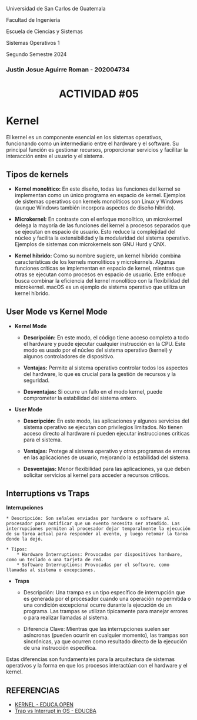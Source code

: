 Universidad de San Carlos de Guatemala

Facultad de Ingeniería

Escuela de Ciencias y Sistemas

Sistemas Operativos 1

Segundo Semestre 2024

### Justin Josue Aguirre Roman - 202004734

<center>

# ACTIVIDAD #05

</center>


#  Kernel
El kernel es un componente esencial en los sistemas operativos, funcionando como un intermediario entre el hardware y el software. Su principal función es gestionar recursos, proporcionar servicios y facilitar la interacción entre el usuario y el sistema. 
## Tipos de kernels

* **Kernel monolítico:** En este diseño, todas las funciones del kernel se implementan como un único programa en espacio de kernel. Ejemplos de sistemas operativos con kernels monolíticos son Linux y Windows (aunque Windows también incorpora aspectos de diseño híbrido). 

* **Microkernel:** En contraste con el enfoque monolítico, un microkernel delega la mayoría de las funciones del kernel a procesos separados que se ejecutan en espacio de usuario. Esto reduce la complejidad del núcleo y facilita la extensibilidad y la modularidad del sistema operativo. Ejemplos de sistemas con microkernels son GNU Hurd y QNX. 

* **Kernel híbrido:** Como su nombre sugiere, un kernel híbrido combina características de los kernels monolíticos y microkernels. Algunas funciones críticas se implementan en espacio de kernel, mientras que otras se ejecutan como procesos en espacio de usuario. Este enfoque busca combinar la eficiencia del kernel monolítico con la flexibilidad del microkernel. macOS es un ejemplo de sistema operativo que utiliza un kernel híbrido. 


## User Mode vs Kernel Mode

* **Kernel Mode**

    * **Descripción:** En este modo, el código tiene acceso completo a todo el hardware y puede ejecutar cualquier instrucción en la CPU. Este modo es usado por el núcleo del sistema operativo (kernel) y algunos controladores de dispositivo.

    * **Ventajas:** Permite al sistema operativo controlar todos los aspectos del hardware, lo que es crucial para la gestión de recursos y la seguridad.

    * **Desventajas:** Si ocurre un fallo en el modo kernel, puede comprometer la estabilidad del sistema entero.

* **User Mode**
 
    * **Descripción:** En este modo, las aplicaciones y algunos servicios del sistema operativo se ejecutan con privilegios limitados. No tienen acceso directo al hardware ni pueden ejecutar instrucciones críticas para el sistema.
 
    * **Ventajas:** Protege al sistema operativo y otros programas de errores en las aplicaciones de usuario, mejorando la estabilidad del sistema.

    * **Desventajas:** Menor flexibilidad para las aplicaciones, ya que deben solicitar servicios al kernel para acceder a recursos críticos.


## **Interruptions vs Traps**

**Interrupciones**

    * Descripción: Son señales enviadas por hardware o software al procesador para notificar que un evento necesita ser atendido. Las interrupciones permiten al procesador dejar temporalmente la ejecución de su tarea actual para responder al evento, y luego retomar la tarea donde la dejó.

    * Tipos:
        * Hardware Interruptions: Provocadas por dispositivos hardware, como un teclado o una tarjeta de red.
        * Software Interruptions: Provocadas por el software, como llamadas al sistema o excepciones.

* **Traps**

    * Descripción: Una trampa es un tipo específico de interrupción que es generada por el procesador cuando una operación no permitida o una condición excepcional ocurre durante la ejecución de un programa. Las trampas se utilizan típicamente para manejar errores o para realizar llamadas al sistema.

    * Diferencia Clave: Mientras que las interrupciones suelen ser asíncronas (pueden ocurrir en cualquier momento), las trampas son sincrónicas, ya que ocurren como resultado directo de la ejecución de una instrucción específica.


Estas diferencias son fundamentales para la arquitectura de sistemas operativos y la forma en que los procesos interactúan con el hardware y el kernel.


## REFERENCIAS
* [KERNEL - EDUCA OPEN](https://www.educaopen.com/digital-lab/metaterminos/k/kernel)
* [Trap vs Interrupt in OS - EDUCBA](https://www.educba.com/trap-vs-interrupt-in-operating-system/)